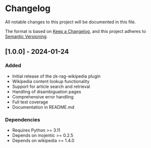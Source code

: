 # Changelog

All notable changes to this project will be documented in this file.

The format is based on [Keep a Changelog](https://keepachangelog.com/en/1.0.0/),
and this project adheres to [Semantic Versioning](https://semver.org/spec/v2.0.0.html).

## [1.0.0] - 2024-01-24

### Added
- Initial release of the zk-rag-wikipedia plugin
- Wikipedia content lookup functionality
- Support for article search and retrieval
- Handling of disambiguation pages
- Comprehensive error handling
- Full test coverage
- Documentation in README.md

### Dependencies
- Requires Python >= 3.11
- Depends on mojentic >= 0.2.5
- Depends on wikipedia >= 1.4.0